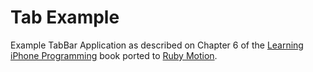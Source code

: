 # Tab Example

Example TabBar Application as described on Chapter 6 of the
[Learning iPhone Programming](http://learningiphoneprogramming.com/)
book ported to [Ruby Motion](http://www.rubymotion.com).
